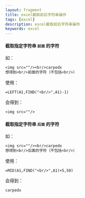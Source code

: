 ```yaml
---
layout: fragment
title: excel截取前后字符串操作
tags: [excel]
description: excel截取前后字符串操作
keywords: excel
---
```




#### 截取指定字符串 `前面` 的字符

如：

```tex
<img src=""/><br/>carpedx
想得到<br/>前面的字符（不包括<br/>）
```

使用：

```shell
=LEFT(A1,FIND("<br/>",A1)-1)
```

会得到：

```tex
<img src=""/>
```



#### 截取指定字符串 `后面` 的字符

如：

```tex
<img src=""/><br/>carpedx
想得到<br/>后面的字符（不包括<br/>）
```

使用：

```shell
=MID(A1,FIND("<br/>",A1)+5,50)
```

会得到：

```tex
carpedx
```

